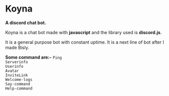 Koyna
=====
<b>A discord chat bot.</b>
<p>Koyna is a chat bot made with <b>javascript</b> and the library used is <b>discord.js</b>.</p>
<p>It is a general purpose bot with constant uptime. It is a next line of bot after I made Bisly.</p>
<b>Some command are:-</b>
<code>Ping
Serverinfo
Userinfo
Avatar
InviteLink
Welcome-logs
Say-command
Help-command</code>
